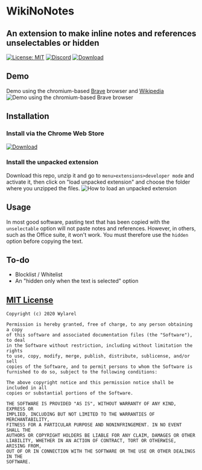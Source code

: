 # WikiNoNotes
## An extension to make inline notes and references unselectables or hidden
[![License: MIT](https://img.shields.io/badge/License-MIT-green.svg)](https://wylarel.com/mit/)
[![Discord](https://img.shields.io/badge/Chat-Discord-blue)](https://discord.gg/7qvmeh2)
[![Download](https://img.shields.io/badge/Download-Chrome%20Web%20Store-orange)](https://chrome.google.com/webstore/detail/wikinonotes/akgdefbklbfibpnlkkfbafmjgpdodcnk)

## Demo
Demo using the chromium-based [Brave](https://brave.com/) browser and [Wikipedia](https://wikipedia.org/)
![Demo using the chromium-based Brave browser](https://file.wylarel.com/wikinonotes.gif)

## Installation
### Install via the Chrome Web Store
[![Download](https://img.shields.io/badge/Download-Chrome%20Web%20Store-orange)](https://chrome.google.com/webstore/detail/wikinonotes/akgdefbklbfibpnlkkfbafmjgpdodcnk)

### Install the unpacked extension
Download this repo, unzip it and go to `menu>extensions>developer mode` and activate it, then click on "load unpacked extension" and choose the folder where you unzipped the files.
![How to load an unpacked extension](https://developer.chrome.com/static/images/get_started/load_extension.png)

## Usage
In most good software, pasting text that has been copied with the `unselectable` option will not paste notes and references. However, in others, such as the Office suite, it won't work. You must therefore use the `hidden` option before copying the text.

## To-do
- Blocklist / Whitelist
- An "hidden only when the text is selected" option

## [MIT License](https://wylarel.com/mit/)
```
Copyright (c) 2020 Wylarel

Permission is hereby granted, free of charge, to any person obtaining a copy
of this software and associated documentation files (the "Software"), to deal
in the Software without restriction, including without limitation the rights
to use, copy, modify, merge, publish, distribute, sublicense, and/or sell
copies of the Software, and to permit persons to whom the Software is
furnished to do so, subject to the following conditions:

The above copyright notice and this permission notice shall be included in all
copies or substantial portions of the Software.

THE SOFTWARE IS PROVIDED "AS IS", WITHOUT WARRANTY OF ANY KIND, EXPRESS OR
IMPLIED, INCLUDING BUT NOT LIMITED TO THE WARRANTIES OF MERCHANTABILITY,
FITNESS FOR A PARTICULAR PURPOSE AND NONINFRINGEMENT. IN NO EVENT SHALL THE
AUTHORS OR COPYRIGHT HOLDERS BE LIABLE FOR ANY CLAIM, DAMAGES OR OTHER
LIABILITY, WHETHER IN AN ACTION OF CONTRACT, TORT OR OTHERWISE, ARISING FROM,
OUT OF OR IN CONNECTION WITH THE SOFTWARE OR THE USE OR OTHER DEALINGS IN THE
SOFTWARE.
```
